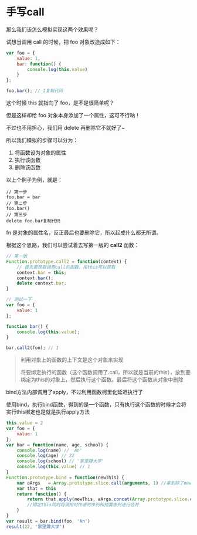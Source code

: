 # 手写call

那么我们该怎么模拟实现这两个效果呢？

试想当调用 call 的时候，把 foo 对象改造成如下：

```js
var foo = {
    value: 1,
    bar: function() {
        console.log(this.value)
    }
};

foo.bar(); // 1复制代码
```

这个时候 this 就指向了 foo，是不是很简单呢？

但是这样却给 foo 对象本身添加了一个属性，这可不行呐！

不过也不用担心，我们用 delete 再删除它不就好了~

所以我们模拟的步骤可以分为：

1. 将函数设为对象的属性
2. 执行该函数
3. 删除该函数

以上个例子为例，就是：

```
// 第一步
foo.bar = bar
// 第二步
foo.bar()
// 第三步
delete foo.bar复制代码
```

fn 是对象的属性名，反正最后也要删除它，所以起成什么都无所谓。

根据这个思路，我们可以尝试着去写第一版的 **call2** 函数：

```js
// 第一版
Function.prototype.call2 = function(context) {
    // 首先要获取调用call的函数，用this可以获取
    context.bar = this;
    context.bar();
    delete context.bar;
}

// 测试一下
var foo = {
    value: 1
};

function bar() {
    console.log(this.value);
}

bar.call2(foo); // 1
```

> 利用对象上的函数的上下文是这个对象来实现
>
> 将要绑定执行的函数（这个函数调用了.call，所以就是当前的this），放到要绑定为this的对象上，然后执行这个函数。最后将这个函数从对象中删除

bind方法内部调用了apply，不过利用函数柯里化延迟执行了

使用bind，执行bind函数，得到的是一个函数，只有执行这个函数的时候才会将实行this绑定也是就是执行apply方法

```js
this.value = 2
var foo = {
    value: 1
};
var bar = function(name, age, school) {
    console.log(name) // 'An'
    console.log(age) // 22
    console.log(school) // '家里蹲大学'
    console.log(this.value) // 1
}
Function.prototype.bind = function(newThis) {
    var aArgs   = Array.prototype.slice.call(arguments, 1) //拿到除了newThis之外的预置参数序列
    var that = this
    return function() {
        return that.apply(newThis, aArgs.concat(Array.prototype.slice.call(arguments)))
        //绑定this同时将调用时传递的序列和预置序列进行合并
    }
}
var result = bar.bind(foo, 'An')
result(22, '家里蹲大学')
```

